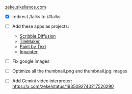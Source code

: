 [zeke.sikelianos.com](http://zeke.sikelianos.com)


- [x] redirect /talks to /#talks
- [ ] Add these apps as projects:
    - [Scribble Diffusion](https://scribblediffusion.com)
    - [TileMaker](https://tilemaker.app)
    - [Paint by Text](https://paintbytext.chat)
    - [Inpainter](https://inpainter.vercel.app)


- [ ] Fix google images
- [ ] Optimize all the thumbnail.png and thumbnail.jpg images
- [ ] Add Gemini video interpreter: https://x.com/zeke/status/1935092740217520290